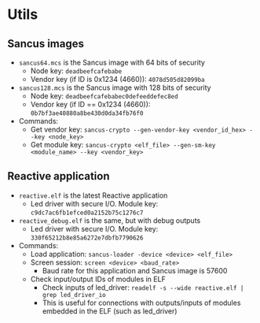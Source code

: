 # Utils

## Sancus images

- `sancus64.mcs` is the Sancus image with 64 bits of security
  - Node key: `deadbeefcafebabe`
  - Vendor key (if ID is 0x1234 (4660)):  `4078d505d82099ba`
- `sancus128.mcs` is the Sancus image with 128 bits of security
  - Node key: `deadbeefcafebabec0defeeddefec8ed`
  - Vendor key (if ID == 0x1234 (4660)): `0b7bf3ae40880a8be430d0da34fb76f0`
- Commands:
  - Get vendor key: `sancus-crypto --gen-vendor-key <vendor_id_hex> --key <node_key>`
  - Get module key: `sancus-crypto <elf_file> --gen-sm-key <module_name> --key <vendor_key>`

## Reactive application

- `reactive.elf` is the latest Reactive application
  - Led driver with secure I/O. Module key: `c9dc7ac6fb1efced0a2152b75c1276c7`
- `reactive_debug.elf` is the same, but with debug outputs
  - Led driver with secure I/O. Module key: `330f65212b8e85a6272e7dbfb7790626`
- Commands:
  - Load application: `sancus-loader -device <device> <elf_file>`
  - Screen session: `screen <device> <baud_rate>`
    - Baud rate for this application and Sancus image is 57600
  - Check input/output IDs of modules in ELF
    - Check inputs of led_driver: `readelf -s --wide reactive.elf | grep led_driver_io`
    - This is useful for connections with outputs/inputs of modules embedded in the ELF (such as led_driver)
